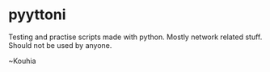 # pyyttoni

Testing and practise scripts made with python.
Mostly network related stuff.
Should not be used by anyone.

~Kouhia

